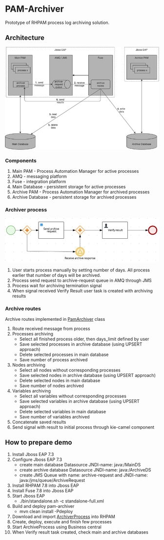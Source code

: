 # PAM-Archiver

Prototype of RHPAM process log archiving solution. 

## Architecture
![Architecture](architecture.png)

### Components
1. Main PAM - Process Automation Manager for active processes
2. AMQ - messaging platform
3. Fuse - integration platform
4. Main Database - persistent storage for active processes
5. Archive PAM - Process Automation Manager for archived processes
6. Archive Database - persistent storage for archived processes


### Archiver process
![Process](process.png)

1. User starts process manually by setting number of days. All process earlier that number of days will be archived.
2. Process send request to archive-request queue in AMQ through JMS
3. Process wait for archiving termination signal 
4. When signal received Verify Result user task is created with archiving results 

### Archive routes
Archive routes implemented in [PamArchiver](src/main/java/one/entropy/archiver/PamArchiver.java) class

1. Route received message from process
2. Processes archiving
    - Select all finished process older, then days_limit defined by user
    - Save selected processes in archive database (using UPSERT approach)
    - Delete selected processes in main database
    - Save number of process archived
3. Nodes archiving
    - Select all nodes without corresponding processes
    - Save selected nodes in archive database (using UPSERT approach)
    - Delete selected nodes in main database
    - Save number of nodes archived
4. Variables archiving
    - Select all variables without corresponding processes
    - Save selected variables in archive database (using UPSERT approach)
    - Delete selected variables in main database
    - Save number of variables archived    
5. Concatenate saved results
6. Send signal with result to initial process through kie-camel component   

## How to prepare demo

1. Install Jboss EAP 7.3
2. Configure Jboss EAP 7.3
   - create main database Datasource JNDI-name: java:/MainDS
   - create archive database Datasource JNDI-name: java:/ArchiveDS
   - create JMS Queue with name: archive-request and JNDI-name: java:/jms/queue/ArchiveRequest
3. Install RHPAM 7.8 into Jboss EAP
4. Install Fuse 7.8 into Jboss EAP
5. Start Jboss EAP
   - ./bin/standalone.sh -c standalone-full.xml
6. Build and deploy pam-archiver
   -  mvn clean install -Pdeploy 
7. Download and import [ArchiverProcess](https://github.com/mgubaidullin/pam-archiver/releases/download/demo2/MySpace_archiver.zip) into RHPAM
8. Create, deploy, execute and finish few processes 
9. Start ArchiveProcess using Business central
10. When Verify result task created, check main and archive databases